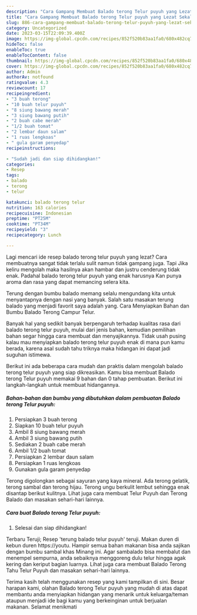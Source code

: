 ```yaml
---
description: "Cara Gampang Membuat Balado terong Telur puyuh yang Lezat Sekali, Buat Buka Puasa}"
title: "Cara Gampang Membuat Balado terong Telur puyuh yang Lezat Sekali, Buat Buka Puasa}"
slug: 886-cara-gampang-membuat-balado-terong-telur-puyuh-yang-lezat-sekali-buat-buka-puasa
category: Uncategorized
date: 2023-03-15T22:09:39.400Z
image: https://img-global.cpcdn.com/recipes/852f520b83aa1fa0/680x482cq70/balado-terong-telur-puyuh-foto-resep-utama.jpg
hideToc: false
enableToc: true
enableTocContent: false
thumbnail: https://img-global.cpcdn.com/recipes/852f520b83aa1fa0/680x482cq70/balado-terong-telur-puyuh-foto-resep-utama.jpg
cover: https://img-global.cpcdn.com/recipes/852f520b83aa1fa0/680x482cq70/balado-terong-telur-puyuh-foto-resep-utama.jpg
author: Admin
authorAv: notfound
ratingvalue: 4.3
reviewcount: 17
recipeingredient:
- "3 buah terong"
- "10 buah telur puyuh"
- "8 siung bawang merah"
- "3 siung bawang putih"
- "2 buah cabe merah"
- "1/2 buah tomat"
- "2 lembar daun salam"
- "1 ruas lengkoas"
- " gula garam penyedap"
recipeinstructions:

- "Sudah jadi dan siap dihidangkan!"
categories:
- Resep
tags:
- balado
- terong
- telur

katakunci: balado terong telur 
nutrition: 163 calories
recipecuisine: Indonesian
preptime: "PT25M"
cooktime: "PT34M"
recipeyield: "3"
recipecategory: Lunch

---
```



Lagi mencari ide resep balado terong telur puyuh yang lezat? Cara membuatnya sangat tidak terlalu sulit namun tidak gampang juga. Tapi Jika keliru mengolah maka hasilnya akan hambar dan justru cenderung tidak enak. Padahal balado terong telur puyuh yang enak harusnya Kan punya aroma dan rasa yang dapat memancing selera kita.


Terung dengan bumbu balado memang selalu mengundang kita untuk menyantapnya dengan nasi yang banyak. Salah satu masakan terung balado yang menjadi favorit saya adalah yang. Cara Menyiapkan Bahan dan Bumbu Balado Terong Campur Telur.

Banyak hal yang sedikit banyak berpengaruh terhadap kualitas rasa dari balado terong telur puyuh, mulai dari jenis bahan, kemudian pemilihan bahan segar hingga cara membuat dan menyajikannya. Tidak usah pusing kalau mau menyiapkan balado terong telur puyuh enak di mana pun kamu berada, karena asal sudah tahu triknya maka hidangan ini dapat jadi suguhan istimewa.


Berikut ini ada beberapa cara mudah dan praktis dalam mengolah balado terong telur puyuh yang siap dikreasikan. Kamu bisa membuat Balado terong Telur puyuh memakai 9 bahan dan 0 tahap pembuatan. Berikut ini langkah-langkah untuk membuat hidangannya.

<!--inarticleads1-->

##### Bahan-bahan dan bumbu yang dibutuhkan dalam pembuatan Balado terong Telur puyuh:

1. Persiapkan 3 buah terong
1. Siapkan 10 buah telur puyuh
1. Ambil 8 siung bawang merah
1. Ambil 3 siung bawang putih
1. Sediakan 2 buah cabe merah
1. Ambil 1/2 buah tomat
1. Persiapkan 2 lembar daun salam
1. Persiapkan 1 ruas lengkoas
1. Gunakan  gula garam penyedap


Terong digolongkan sebagai sayuran yang kaya mineral. Ada terong gelatik, terong sambal dan terong hijau. Terong ungu berkulit lembut sehingga enak disantap berikut kulitnya. Lihat juga cara membuat Telur Puyuh dan Terong Balado dan masakan sehari-hari lainnya. 

<!--inarticleads2-->

##### Cara buat Balado terong Telur puyuh:


1. Selesai dan siap dihidangkan!

Terbaru Teruji; Resep &#39;terung balado telur puyuh&#39; teruji. Makan duren di kebun duren https://youtu. Hampir semua bahan makanan bisa anda sajikan dengan bumbu sambal khas Minang ini. Agar sambalado bisa membalut dan menempel sempurna, anda sebaiknya menggoreng dulu telur hingga agak kering dan keriput bagian luarnya. Lihat juga cara membuat Balado Terong Tahu Telur Puyuh dan masakan sehari-hari lainnya. 

Terima kasih telah menggunakan resep yang kami tampilkan di sini. Besar harapan kami, olahan Balado terong Telur puyuh yang mudah di atas dapat membantu anda menyiapkan hidangan yang menarik untuk keluarga/teman ataupun menjadi ide bagi kamu yang berkeinginan untuk berjualan makanan. Selamat menikmati

